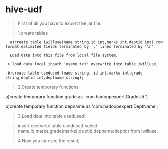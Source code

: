 # hive-udf

>First of all you have to export the jar file.

  >1.create tables
  
      a)create table iwilluse(name string,id int,marks int,deptid int) row format delimited fields terminated by ',' lines terminated by '\n'
      
      Load data into this file from local file system.
     
     > load data local inpath 'useme.txt' overwrite into table iwilluse;
     
     b)create table usedused (name string, id int,marks int,grade string,deptid int,deptname string);
  
  >2.Create temporary functions
  
  a)create temporary function grade as 'com.hadoopexpert.GradeUdf';
   
  b)create temporary function depname as 'com.hadoopexpert.DeptName';
` 
>3.Load data into table usedused

>insert overwrite table  usedused  select name,id,marks,grade(marks),deptid,depname(deptid) from iwilluse;

>4.Now you can see the result;
